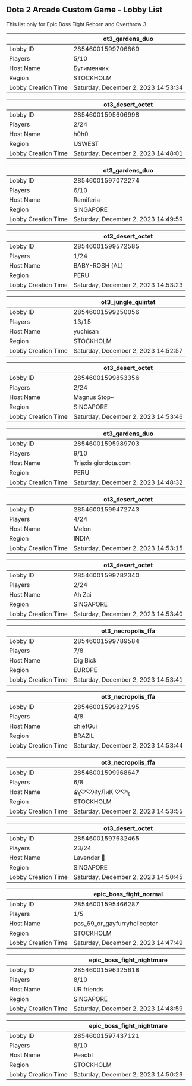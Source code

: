 ## Dota 2 Arcade Custom Game - Lobby List

This list only for Epic Boss Fight Reborn and Overthrow 3

|  | ot3_gardens_duo |
| ------ | ------ |
| Lobby ID | 28546001599706869 |
| Players | 5/10 |
| Host Name | Бугименчик |
| Region | STOCKHOLM |
| Lobby Creation Time | Saturday, December 2, 2023 14:53:34 |


|  | ot3_desert_octet |
| ------ | ------ |
| Lobby ID | 28546001595606998 |
| Players | 2/24 |
| Host Name | h0h0 |
| Region | USWEST |
| Lobby Creation Time | Saturday, December 2, 2023 14:48:01 |


|  | ot3_gardens_duo |
| ------ | ------ |
| Lobby ID | 28546001597072274 |
| Players | 6/10 |
| Host Name | Remiferia |
| Region | SINGAPORE |
| Lobby Creation Time | Saturday, December 2, 2023 14:49:59 |


|  | ot3_desert_octet |
| ------ | ------ |
| Lobby ID | 28546001599572585 |
| Players | 1/24 |
| Host Name | BABY-ROSH (AL) |
| Region | PERU |
| Lobby Creation Time | Saturday, December 2, 2023 14:53:23 |


|  | ot3_jungle_quintet |
| ------ | ------ |
| Lobby ID | 28546001599250056 |
| Players | 13/15 |
| Host Name | yuchisan |
| Region | STOCKHOLM |
| Lobby Creation Time | Saturday, December 2, 2023 14:52:57 |


|  | ot3_desert_octet |
| ------ | ------ |
| Lobby ID | 28546001599853356 |
| Players | 2/24 |
| Host Name | Magnus Stop~ |
| Region | SINGAPORE |
| Lobby Creation Time | Saturday, December 2, 2023 14:53:46 |


|  | ot3_gardens_duo |
| ------ | ------ |
| Lobby ID | 28546001595989703 |
| Players | 9/10 |
| Host Name | Triaxis giordota.com |
| Region | PERU |
| Lobby Creation Time | Saturday, December 2, 2023 14:48:32 |


|  | ot3_desert_octet |
| ------ | ------ |
| Lobby ID | 28546001599472743 |
| Players | 4/24 |
| Host Name | Melon |
| Region | INDIA |
| Lobby Creation Time | Saturday, December 2, 2023 14:53:15 |


|  | ot3_desert_octet |
| ------ | ------ |
| Lobby ID | 28546001599782340 |
| Players | 2/24 |
| Host Name | Ah Zai |
| Region | SINGAPORE |
| Lobby Creation Time | Saturday, December 2, 2023 14:53:40 |


|  | ot3_necropolis_ffa |
| ------ | ------ |
| Lobby ID | 28546001599789584 |
| Players | 7/8 |
| Host Name | Dig Bick |
| Region | EUROPE |
| Lobby Creation Time | Saturday, December 2, 2023 14:53:41 |


|  | ot3_necropolis_ffa |
| ------ | ------ |
| Lobby ID | 28546001599827195 |
| Players | 4/8 |
| Host Name | chiefGui |
| Region | BRAZIL |
| Lobby Creation Time | Saturday, December 2, 2023 14:53:44 |


|  | ot3_necropolis_ffa |
| ------ | ------ |
| Lobby ID | 28546001599968647 |
| Players | 6/8 |
| Host Name | ໔ৡ♡♡ЖуЛиК ♡♡ৡ |
| Region | STOCKHOLM |
| Lobby Creation Time | Saturday, December 2, 2023 14:53:55 |


|  | ot3_desert_octet |
| ------ | ------ |
| Lobby ID | 28546001597632465 |
| Players | 23/24 |
| Host Name | Lavender 💜 |
| Region | SINGAPORE |
| Lobby Creation Time | Saturday, December 2, 2023 14:50:45 |


|  | epic_boss_fight_normal |
| ------ | ------ |
| Lobby ID | 28546001595466287 |
| Players | 1/5 |
| Host Name | pos_69_or_gayfurryhelicopter |
| Region | STOCKHOLM |
| Lobby Creation Time | Saturday, December 2, 2023 14:47:49 |


|  | epic_boss_fight_nightmare |
| ------ | ------ |
| Lobby ID | 28546001596325618 |
| Players | 8/10 |
| Host Name | UR friends |
| Region | SINGAPORE |
| Lobby Creation Time | Saturday, December 2, 2023 14:48:59 |


|  | epic_boss_fight_nightmare |
| ------ | ------ |
| Lobby ID | 28546001597437121 |
| Players | 8/10 |
| Host Name | Peacbl |
| Region | STOCKHOLM |
| Lobby Creation Time | Saturday, December 2, 2023 14:50:29 |


